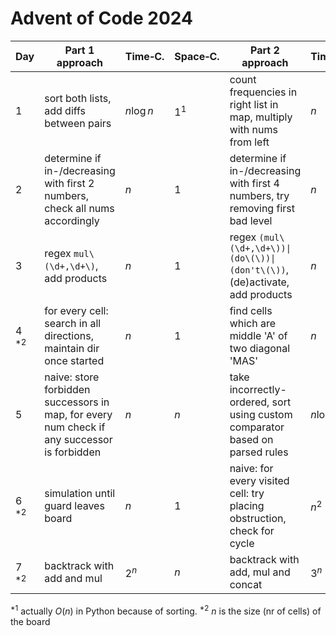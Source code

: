 # Advent of Code 2024

| Day       | Part 1 approach                                                                             | Time&#x2011;C. | Space&#x2011;C. | Part 2 approach                                                                | Time&#x2011;C. | Space&#x2011;C. |
|-----------|---------------------------------------------------------------------------------------------|----------------|-----------------|--------------------------------------------------------------------------------|----------------|-----------------|
| 1         | sort both lists, add diffs between pairs                                                    | $n \log n$     | $1^{1}$         | count frequencies in right list in map, multiply with nums from left           | $n$            | $n$             |
| 2         | determine if in-/decreasing with first 2 numbers, check all nums accordingly                | $n$            | $1$             | determine if in-/decreasing with first 4 numbers, try removing first bad level | $n$            | $1$             |
| 3         | regex `mul\(\d+,\d+\)`, add products                                                        | $n$            | $1$             | regex `(mul\(\d+,\d+\))\|(do\(\))\|(don't\(\))`, (de)activate, add products    | $n$            | $1$             |
| 4 $^{*2}$ | for every cell: search in all directions, maintain dir once started                         | $n$            | $1$             | find cells which are middle 'A' of two diagonal 'MAS'                          | $n$            | $n$             |
| 5         | naive: store forbidden successors in map, for every num check if any successor is forbidden | $n$            | $n$             | take incorrectly-ordered, sort using custom comparator based on parsed rules   | $n\log n)$     | $1^1$           |
| 6 $^{*2}$ | simulation until guard leaves board                                                         | $n$            | $1$             | naive: for every visited cell: try placing obstruction, check for cycle        | $n^2$          | $n$             |
| 7 $^{*2}$ | backtrack with add and mul                                                                  | $2^n$          | $n$             | backtrack with add, mul and concat                                             | $3^n$          | $n$             |

$^{*1}$ actually $O(n)$ in Python because of sorting.
$^{*2}$ $n$ is the size (nr of cells) of the board
